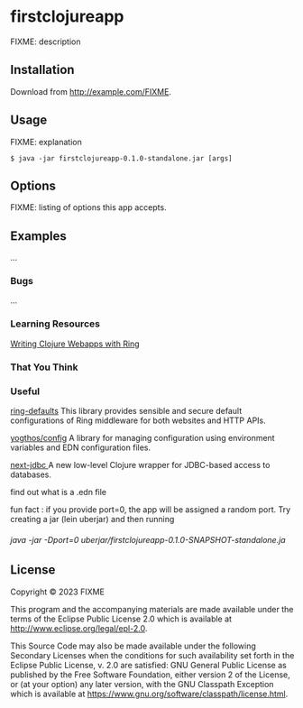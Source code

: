 # firstclojureapp

FIXME: description

## Installation

Download from http://example.com/FIXME.

## Usage

FIXME: explanation

    $ java -jar firstclojureapp-0.1.0-standalone.jar [args]

## Options

FIXME: listing of options this app accepts.

## Examples

...

### Bugs

...

### Learning Resources
[Writing Clojure Webapps with Ring](https://www.baeldung.com/clojure-ring)
### That You Think

### Useful
[ring-defaults](https://github.com/ring-clojure/ring-defaults) This library provides sensible and secure default configurations of Ring middleware for both websites and HTTP APIs.

[yogthos/config](https://github.com/yogthos/config) A library for managing configuration using environment variables and EDN configuration files.

[next-jdbc ](https://github.com/seancorfield/next-jdbc) A new low-level Clojure wrapper for JDBC-based access to databases.

find out what is a .edn file

fun fact : if you provide port=0, the app will be assigned a random port. Try creating a jar (lein uberjar) and then running
###### java -jar -Dport=0  uberjar/firstclojureapp-0.1.0-SNAPSHOT-standalone.ja

## License

Copyright © 2023 FIXME

This program and the accompanying materials are made available under the
terms of the Eclipse Public License 2.0 which is available at
http://www.eclipse.org/legal/epl-2.0.

This Source Code may also be made available under the following Secondary
Licenses when the conditions for such availability set forth in the Eclipse
Public License, v. 2.0 are satisfied: GNU General Public License as published by
the Free Software Foundation, either version 2 of the License, or (at your
option) any later version, with the GNU Classpath Exception which is available
at https://www.gnu.org/software/classpath/license.html.

